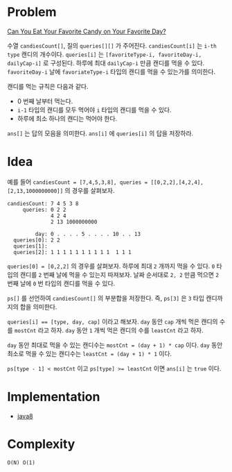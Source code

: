 # Problem

[Can You Eat Your Favorite Candy on Your Favorite Day?](https://leetcode.com/problems/can-you-eat-your-favorite-candy-on-your-favorite-day/)

수열 `candiesCount[]`, 질의 `queries[][]` 가
주어진다. `candiesCount[i]` 는 `i-th type` 캔디의 개수이다.
`queries[i]` 는 `[favoriteType-i, favoriteDay-i, dailyCap-i]` 로
구성된다. 하루에 최대 `dailyCap-i` 만큼 캔디를 먹을 수 있다.
`favoriteDay-i` 날에 `favoriateType-i` 타입의 캔디를 먹을 수 있는가를
의미한다.

캔디를 먹는 규칙은 다음과 같다.

* 0 번째 날부터 먹는다.
* `i-1` 타입의 캔디를 모두 먹어야 `i` 타입의 캔디를 먹을 수 있다.
* 하루에 최소 하나의 캔디는 먹어야 한다.

`ans[]` 는 답의 모음을 의미한다. `ans[i]` 에 `queries[i]` 의 답을
저장하라.

# Idea

예를 들어 `candiesCount = [7,4,5,3,8], queries =
[[0,2,2],[4,2,4],[2,13,1000000000]]` 의 경우를 살펴보자.

```
candiesCount: 7 4 5 3 8
     queries: 0 2 2
              4 2 4
              2 13 1000000000

         day: 0 . . . . 5 . . . . 10 . . 13
  queries[0]: 2 2 
  queries[1]: 
  queries[2]: 1 1 1 1 1 1 1 1 1 1  1 1 1 
```

`queries[0] = [0,2,2]` 의 경우를 살펴보자. 하루에 최대 `2` 개까지 먹을
수 있다. `0` 타입의 캔디를 `2` 번째 날에 먹을 수 있는지 따져보자. 날짜
순서대로 `2, 2` 만큼 먹으면 `2` 번째 날에 `0` 번 타입의 캔디를 먹을 수
있다.

`ps[]` 를 선언하여 `candiesCount[]` 의 부분합을 저장한다. 즉, `ps[3]`
은 `3` 타입 캔디까지의 합을 의미한다.

`queries[i] == [type, day, cap]` 이라고 해보자. `day` 동안 `cap` 개씩
먹은 캔디의 수를 `mostCnt` 라고 하자. `day` 동안 `1` 개씩 먹은 캔디의
수를 `leastCnt` 라고 하자.

`day` 동안 최대로 먹을 수 있는 캔디수는 `mostCnt = (day + 1) * cap`
이다.  `day` 동안 최소로 먹을 수 있는 캔디수는 `leastCnt = (day + 1) *
1` 이다.

`ps[type - 1] < mostCnt` 이고 `ps[type] >= leastCnt` 이면 `ans[i]` 는
`true` 이다.

# Implementation

* [java8](Solution.java)

# Complexity

```
O(N) O(1)
```
